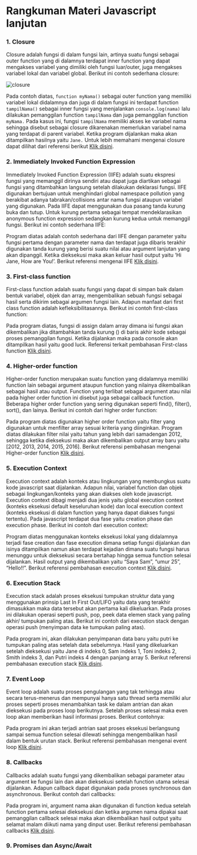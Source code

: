 # Rangkuman Materi Javascript lanjutan

### 1. Closure
Closure adalah fungsi di dalam fungsi lain, artinya suatu fungsi sebagai outer function yang di dalamnya terdapat inner function yang dapat mengakses variabel yang dimiliki oleh fungsi luar/outer, juga mengakses variabel lokal dan variabel global. Berikut ini contoh sederhana closure:

![closure](https://user-images.githubusercontent.com/104087436/193445605-5112430d-4e75-4945-835b-54bcad150e54.png)

Pada contoh diatas, `function myNama()` sebagai outer function yang memiliki variabel lokal didalamnya dan juga di dalam fungsi ini terdapat function `tampilNama()` sebagai inner fungsi yang menjalankan `console.log(nama)` lalu dilakukan pemanggilan function `tampilNama` dan juga pemanggilan function `myNama.` Pada kasus ini, fungsi `tampilNama` memiliki akses ke variabel nama sehingga disebut sebagai closure dikarenakan memerlukan variabel nama yang terdapat di parent variabel. Ketika program dijalankan maka akan ditampilkan hasilnya yaitu `Jane.`
Untuk lebih memahami mengenai closure dapat dilihat dari referensi berikut [Klik disini](https://developer.mozilla.org/en-US/docs/Web/JavaScript/Closures).

### 2. Immediately Invoked Function Expression
Immediately Invoked Function Expression (IIFE) adalah suatu ekspresi fungsi yang memanggil dirinya sendiri atau dapat juga diartikan sebagai fungsi yang ditambahkan langsung setelah dilakukan deklarasi fungsi. IIFE digunakan bertujuan untuk menghindari global namespace pollution yang berakibat adanya tabrakan/collisions antar nama fungsi ataupun variabel yang digunakan. Pada IIFE dapat menggunakan dua pasang tanda kurung buka dan tutup. Untuk kurung pertama sebagai tempat mendeklarasikan anonymous function expression sedangkan kurung kedua untuk memanggil fungsi. Berikut ini contoh sederhana IIFE:

Program diatas adalah contoh sederhana dari IIFE dengan parameter yaitu fungsi pertama dengan parameter nama dan terdapat juga dibaris terakhir digunakan tanda kurung yang berisi suatu nilai atau argument lanjutan yang akan dipanggil. Ketika dieksekusi maka akan keluar hasil output yaitu ‘Hi Jane, How are You!’.
Berikut referensi mengenai IIFE [Klik disini](https://www.geeksforgeeks.org/javascript-immediately-invoked-function-expressions-iife/).

### 3. First-class function
First-class function adalah suatu fungsi yang dapat di simpan baik dalam bentuk variabel, objek dan array, mengembalikan sebuah fungsi sebagai hasil serta dikirim sebagai argumen fungsi lain. Adapun manfaat dari first class function adalah kefleksibilitasannya. Berikut ini contoh first-class function:
 
Pada program diatas, fungsi di assign dalam array dimana isi fungsi akan dikembalikan jika ditambahkan tanda kurung () di baris akhir kode sebagai proses pemanggilan fungsi. Ketika dijalankan maka pada console akan ditampilkan hasil yaitu good luck. 
Referensi terkait pembahasan First-class function [Klik disini](https://www.geeksforgeeks.org/what-is-the-first-class-function-in-javascript/).

### 4. Higher-order function
Higher-order function merupakan suatu function yang didalamnya memiliki function lain sebagai argument ataupun function yang nilainya dikembalikan sebagai hasil atau output. Function yang terlibat sebagai argument atau nilai pada higher order function ini disebut juga sebagai callback function. Beberapa higher order function yang sering digunakan seperti find(), filter(), sort(), dan lainya. Berikut ini contoh dari higher order function:
 
Pada program diatas digunakan higher order function yaitu filter yang digunakan untuk menfilter array sesuai kriteria yang diinginkan. Program diatas dilakukan filter nilai yaitu tahun yang lebih dari samadengan 2012, sehingga ketika dieksekusi maka akan dikembalikan output array baru yaitu [2012, 2013, 2014, 2015, 2016].
Berikut referensi pembahasan mengenai Higher-order function [Klik disini](https://medium.com/skyshidigital/higher-order-function-in-js-dd9499272ec7).

### 5. Execution Context
Execution context adalah konteks atau lingkungan yang membungkus suatu kode javascript saat dijalankan. Adapun nilai, variabel function dan objek sebagai lingkungan/konteks yang akan diakses oleh kode javascript. Execution context dibagi menjadi dua jenis yaitu global execution context (konteks eksekusi default keseluruhan kode) dan local execution context (konteks eksekusi di dalam function yang hanya dapat diakses fungsi tertentu). Pada javascript terdapat dua fase yaitu creation phase dan execution phase. Berikut ini contoh dari execution context:
 
Program diatas menggunakan konteks eksekusi lokal yang didalamnya terjadi fase creation dan fase execution dimana setiap fungsi dijalankan dan isinya ditampilkan namun akan terdapat kejadian dimana suatu fungsi harus menunggu untuk dieksekusi secara bertahap hingga semua function selesai dijalankan. Hasil output yang dikembalikan yaitu “Saya Sam”, “umur 25”, “Hello!!”. Berikut referensi pembahasan execution context [Klik disini](https://www.freecodecamp.org/news/execution-context-how-javascript-works-behind-the-scenes/#amp_tf=Dari%20%251%24s&aoh=16647145406557&referrer=https%3A%2F%2Fwww.google.com&ampshare=https%3A%2F%2Fwww.freecodecamp.org%2Fnews%2Fexecution-context-how-javascript-works-behind-the-scenes%2F).

### 6. Execution Stack
Execution stack adalah proses eksekusi tumpukan struktur data yang menggunakan prinsip Last In First Out/LIFO yaitu data yang terakhir dimasukkan maka data tersebut akan pertama kali dikeluarkan. Pada proses ini dilakukan operasi seperti push, pop, peek data elemen stack yang paling akhir/ tumpukan paling atas. Berikut ini contoh dari execution stack dengan operasi push (menyimpan data ke tumpukan paling atas).
 
Pada program ini, akan dilakukan penyimpanan data baru yaitu putri ke tumpukan paling atas setelah data sebelumnya. Hasil yang dikeluarkan setelah dieksekusi yaitu Jane di indeks 0, Sam indeks 1, Toni indeks 2, Smith indeks 3, dan Putri indeks 4 dengan panjang array 5. Berikut referensi pembahasan execution stack [Klik disini](https://blog.bitsrc.io/understanding-execution-context-and-execution-stack-in-javascript-1c9ea8642dd0). 

### 7. Event Loop
Event loop adalah suatu proses pengulangan yang tak terhingga atau secara terus-menerus dan mempunyai hanya satu thread serta memiliki alur proses seperti proses menambahkan task ke dalam antrian dan akan dieksekusi pada proses loop berikutnya. Setelah proses selesai maka even loop akan memberikan hasil informasi proses. Berikut contohnya:
 
Pada program ini akan terjadi antrian saat proses eksekusi berlangsung sampai semua function selesai dilewati sehingga mengembalikan hasil dalam bentuk urutan stack. Berikut referensi pembahasan mengenai event loop [Klik disini](https://developer.mozilla.org/en-US/docs/Web/JavaScript/EventLoop).

### 8. Callbacks
Callbacks adalah suatu fungsi yang dikembalikan sebagai parameter atau argument ke fungsi lain dan akan dieksekusi setelah function utama selesai dijalankan. Adapun callback dapat digunakan pada proses synchronous dan asynchronous. Berikut contoh dari callbacks:
 
Pada program ini, argument nama akan digunakan di function kedua setelah function pertama selesai dieksekusi dan ketika argumen nama dipakai saat pemanggilan callback selesai maka akan dikembalikan hasil output yaitu selamat malam diikuti nama yang dinput user. Berikut referensi pembahasan callbacks [Klik disini](https://medium.com/coderupa/panduan-komplit-asynchronous-programming-pada-javascript-part-2-callback-3a717df6cfdf).

### 9. Promises dan Async/Await

